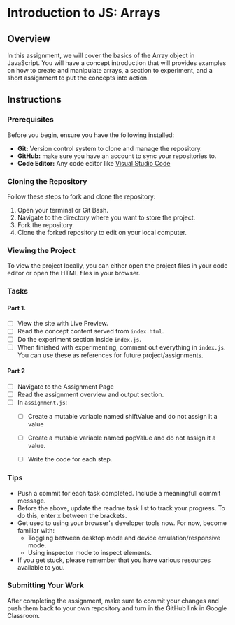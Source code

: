 # Introduction to JS: Arrays

## Overview
In this assignment, we will cover the basics of the Array object in JavaScript. You will have a concept introduction that will provides examples on how to create and manipulate arrays, a section to experiment, and a short assignment to put the concepts into action.

## Instructions

### Prerequisites

Before you begin, ensure you have the following installed:

- **Git:** Version control system to clone and manage the repository.
- **GitHub:** make sure you have an account to sync your repositories to.
- **Code Editor:** Any code editor like [Visual Studio Code](https://code.visualstudio.com/)

### Cloning the Repository

Follow these steps to fork and clone the repository:

1. Open your terminal or Git Bash.
2. Navigate to the directory where you want to store the project.
3. Fork the repository.
4. Clone the forked repository to edit on your local computer.

### Viewing the Project

To view the project locally, you can either open the project files in your code editor or open the HTML files in your browser.

### Tasks

#### Part 1.

- [ ] View the site with Live Preview.
- [ ] Read the concept content served from `index.html`.
- [ ] Do the experiment section inside `index.js`.
- [ ] When finished with experimenting, comment out everything in `index.js`. You can use these as references for future project/assignments.

#### Part 2

- [ ] Navigate to the Assignment Page
- [ ] Read the assignment overview and output section.
- [ ] In `assignment.js`:
    - [ ] Create a mutable variable named shiftValue and do not assign it a value
    - [ ] Create a mutable variable named popValue and do not assign it a value.
    - [ ] Write the code for each step.


### Tips
- Push a commit for each task completed. Include a meaningfull commit message.
- Before the above, update the readme task list to track your progress. To do this, enter x between the brackets.
- Get used to using your browser's developer tools now. For now, become familiar with: 
    - Toggling between desktop mode and device emulation/responsive mode.
    - Using inspector mode to inspect elements.
- If you get stuck, please remember that you have various resources available to you.


### Submitting Your Work

After completing the assignment, make sure to commit your changes and push them back to your own repository and turn in the GitHub link in Google Classroom.